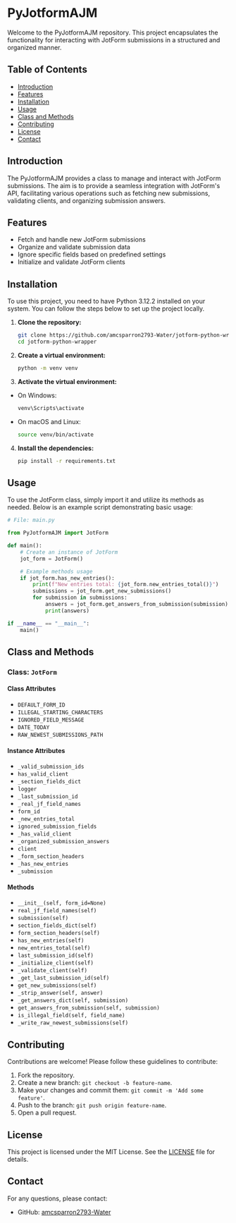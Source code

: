 # PyJotformAJM

Welcome to the PyJotformAJM repository. This project encapsulates the functionality for interacting with JotForm submissions in a structured and organized manner.

## Table of Contents

- [Introduction](#introduction)
- [Features](#features)
- [Installation](#installation)
- [Usage](#usage)
- [Class and Methods](#class-and-methods)
- [Contributing](#contributing)
- [License](#license)
- [Contact](#contact)

## Introduction

The PyJotformAJM provides a class to manage and interact with JotForm submissions. The aim is to provide a seamless integration with JotForm's API, facilitating various operations such as fetching new submissions, validating clients, and organizing submission answers.

## Features

- Fetch and handle new JotForm submissions
- Organize and validate submission data
- Ignore specific fields based on predefined settings
- Initialize and validate JotForm clients

## Installation

To use this project, you need to have Python 3.12.2 installed on your system. You can follow the steps below to set up the project locally.

1. **Clone the repository:**
   ```bash
   git clone https://github.com/amcsparron2793-Water/jotform-python-wrapper.git
   cd jotform-python-wrapper
   ```

2. **Create a virtual environment:**
   ```bash
   python -m venv venv
   ```

3. **Activate the virtual environment:**

  - On Windows:
    ```bash
    venv\Scripts\activate
    ```

  - On macOS and Linux:
    ```bash
    source venv/bin/activate
    ```

4. **Install the dependencies:**
   ```bash
   pip install -r requirements.txt
   ```

## Usage

To use the JotForm class, simply import it and utilize its methods as needed. Below is an example script demonstrating basic usage:

```python
# File: main.py

from PyJotformAJM import JotForm

def main():
    # Create an instance of JotForm
    jot_form = JotForm()

    # Example methods usage
    if jot_form.has_new_entries():
        print(f"New entries total: {jot_form.new_entries_total()}")
        submissions = jot_form.get_new_submissions()
        for submission in submissions:
            answers = jot_form.get_answers_from_submission(submission)
            print(answers)

if __name__ == "__main__":
    main()
```

## Class and Methods

### Class: `JotForm`

#### Class Attributes

- `DEFAULT_FORM_ID`
- `ILLEGAL_STARTING_CHARACTERS`
- `IGNORED_FIELD_MESSAGE`
- `DATE_TODAY`
- `RAW_NEWEST_SUBMISSIONS_PATH`

#### Instance Attributes

- `_valid_submission_ids`
- `has_valid_client`
- `_section_fields_dict`
- `logger`
- `_last_submission_id`
- `_real_jf_field_names`
- `form_id`
- `_new_entries_total`
- `ignored_submission_fields`
- `_has_valid_client`
- `_organized_submission_answers`
- `client`
- `_form_section_headers`
- `_has_new_entries`
- `_submission`

#### Methods

- `__init__(self, form_id=None)`
- `real_jf_field_names(self)`
- `submission(self)`
- `section_fields_dict(self)`
- `form_section_headers(self)`
- `has_new_entries(self)`
- `new_entries_total(self)`
- `last_submission_id(self)`
- `_initialize_client(self)`
- `_validate_client(self)`
- `_get_last_submission_id(self)`
- `get_new_submissions(self)`
- `_strip_answer(self, answer)`
- `_get_answers_dict(self, submission)`
- `get_answers_from_submission(self, submission)`
- `is_illegal_field(self, field_name)`
- `_write_raw_newest_submissions(self)`

## Contributing

Contributions are welcome! Please follow these guidelines to contribute:

1. Fork the repository.
2. Create a new branch: `git checkout -b feature-name`.
3. Make your changes and commit them: `git commit -m 'Add some feature'`.
4. Push to the branch: `git push origin feature-name`.
5. Open a pull request.

## License

This project is licensed under the MIT License. See the [LICENSE](LICENSE.txt) file for details.

## Contact

For any questions, please contact:
- GitHub: [amcsparron2793-Water](https://github.com/amcsparron2793-Water)